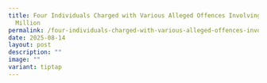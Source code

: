 ```yaml
---
title: Four Individuals Charged with Various Alleged Offences Involving Over $1
  Million
permalink: /four-individuals-charged-with-various-alleged-offences-involving-over-1-million/
date: 2025-08-14
layout: post
description: ""
image: ""
variant: tiptap
---
```

